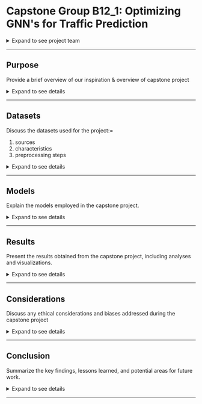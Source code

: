 
# Capstone Group B12_1: Optimizing GNN's for Traffic Prediction

<details>
  <summary>Expand to see project team</summary>
  
    - Sheena Patel <br/>
    - Ricky Miura <br/>
    - Gita Anand <br/>
    
</details>

---

## Purpose

Provide a brief overview of our inspiration & overview of capstone project

  <details>
    <summary>Expand to see details</summary>
  
      Your abstract content goes here.
  
  </details>

---

## Datasets

Discuss the datasets used for the project:=
1.  sources
2.  characteristics
3.  preprocessing steps

<details>
  <summary>Expand to see details</summary>

    - Data Collection from Caltrans PeMS <br/>
      &nbsp; &nbsp; - Describe the data collection process <br/>
    - Data Preprocessing: Traffic Data into Traffic Graphs <br/>
      &nbsp; &nbsp; - Describe the data collection process <br/>
        &nbsp; &nbsp; &nbsp; &nbsp; - Nodes <br/>
          &nbsp; &nbsp; &nbsp; &nbsp; &nbsp; &nbsp; - Baseline <br/>
          &nbsp; &nbsp; &nbsp; &nbsp; &nbsp; &nbsp; - Complex <br/>
        &nbsp; &nbsp; &nbsp; &nbsp; - Edges <br/>
          &nbsp; &nbsp; &nbsp; &nbsp; &nbsp; &nbsp; - Baseline <br/>
          &nbsp; &nbsp; &nbsp; &nbsp; &nbsp; &nbsp; - Complex <br/>
    - Dataset of Multiple Graph Signals <br/>
      &nbsp; &nbsp; - Type 1 <br/>
      &nbsp; &nbsp; - Type 2 <br/>
      &nbsp; &nbsp; - Type 3 <br/>

</details>

---

## Models

Explain the models employed in the capstone project.

<details>
  <summary>Expand to see details</summary>

    ### Basseline Model <br/>
    &nbsp; &nbsp; Explain the ST-GAT model and baseline overview layers <br/>
  
    ### Complex <br/>
    &nbsp; &nbsp;Discuss other complex model implementation <br/>

</details>

---

## Results

Present the results obtained from the capstone project, including analyses and visualizations.

<details>
  <summary>Expand to see details</summary>

  Your results content goes here.

</details>

---

## Considerations

Discuss any ethical considerations and biases addressed during the capstone project

<details>
  <summary>Expand to see details </summary>

    Insert ethics and biases

</details>

---

## Conclusion

Summarize the key findings, lessons learned, and potential areas for future work. 

<details>
  <summary>Expand to see details</summary>

    &nbsp; &nbsp; Conclusion, next steps, real-world applications <br/>

</details>

---

